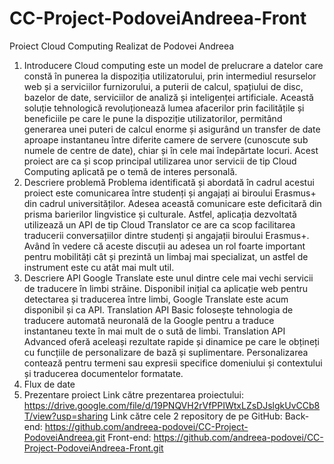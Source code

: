 # CC-Project-PodoveiAndreea-Front

Proiect Cloud Computing
Realizat de Podovei Andreea
1. Introducere Cloud computing este un model de prelucrare a datelor care constă în punerea la dispoziția utilizatorului, prin intermediul resurselor web și a serviciilor furnizorului, a puterii de calcul, spațiului de disc, bazelor de date, serviciilor de analiză și inteligenței artificiale. Această soluție tehnologică revoluționează lumea afacerilor prin facilitățile și beneficiile pe care le pune la dispoziție utilizatorilor, permitând generarea unei puteri de calcul enorme și asigurând un transfer de date aproape instantaneu între diferite camere de servere (cunoscute sub numele de centre de date), chiar și în cele mai îndepărtate locuri. Acest proiect are ca și scop principal utilizarea unor servicii de tip Cloud Computing aplicată pe o temă de interes personală.
2. Descriere problemă
Problema identificată și abordată în cadrul acestui proiect este comunicarea între studenți și angajați ai biroului Erasmus+ din cadrul universităților. Adesea această comunicare este deficitară din prisma barierilor lingvistice și culturale. Astfel, aplicația dezvoltată utilizează un API de tip Cloud Translator ce are ca scop facilitarea traducerii conversațiilor dintre studenți și angajații biroului Erasmus+. Având în vedere că aceste discuții au adesea un rol foarte important pentru mobilități cât și prezintă un limbaj mai specializat, un astfel de instrument este cu atât mai mult util.
3. Descriere API
Google Translate este unul dintre cele mai vechi servicii de traducere în limbi străine. Disponibil inițial ca aplicație web pentru detectarea și traducerea între limbi, Google Translate este acum disponibil și ca API. Translation API Basic folosește tehnologia de traducere automată neuronală de la Google pentru a traduce instantaneu texte în mai mult de o sută de limbi. Translation API Advanced oferă aceleași rezultate rapide și dinamice pe care le obțineți cu funcțiile de personalizare de bază și suplimentare. Personalizarea contează pentru termeni sau expresii specifice domeniului și contextului și traducerea documentelor formatate.
4. Flux de date
5. Prezentare proiect
Link către prezentarea proiectului:
https://drive.google.com/file/d/19PNQVH2rVfPPIWtxLZsDJslgkUvCCb8T/view?usp=sharing
Link către cele 2 repository de pe GitHub:
Back-end: https://github.com/andreea-podovei/CC-Project-PodoveiAndreea.git
Front-end: https://github.com/andreea-podovei/CC-Project-PodoveiAndreea-Front.git